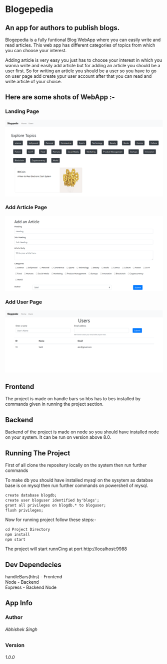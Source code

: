 # Blogepedia
## An app for authors to publish blogs.

Blogepedia is a fully funtional Blog WebApp where you can easily write
and read articles. 
This web app has different categories of topics from which you can choose 
your interest.

Adding article is very easy you just has to choose your interest in which you wanna write and easily add article but for adding an article you should be a user first. So for writing an article you should be a user so you have to go on user page add create ypur user account after that you can read and write article of your choice.

## Here are some shots of WebApp :-
### Landing Page
<img src="Home.png"/>

### Add Article Page
<img src="addArticle.png"/>

### Add User Page
<img src="Users.png"/>

## Frontend 
The project is made on handle bars so hbs has to bes installed by commands given in running the project section.

## Backend 
Backend of the project is made on node so you should have installed node on your system. It can be run on version above 8.0.

## Running The Project
First of all clone the repositery locally on the system
then run further commands<br/>

To make db you should have installed mysql on the sysytem as databse base is on mysql
then run further commands on powershell of mysql.
```
create database blogdb;
create user bloguser identified by'blogs';
grant all privileges on blogdb.* to bloguser;
flush privileges;

```
Now for running project follow these steps:-
```
cd Project Directory
npm install
npm start
```
The project will start runnCing at port http://localhost:9988 

## Dev Dependecies
handleBars(hbs) - Frontend <br/>
Node - Backend <br/>
Express - Backend
Node
## App Info
### Author 
###### Abhishek Singh
### Version
###### 1.0.0
